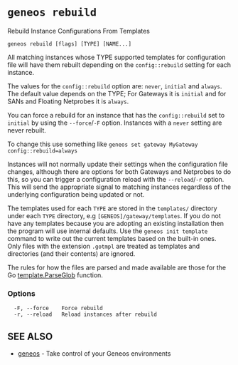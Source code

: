 # `geneos rebuild`

Rebuild Instance Configurations From Templates

```text
geneos rebuild [flags] [TYPE] [NAME...]
```

All matching instances whose TYPE supported templates for configuration file will have them rebuilt depending on the `config::rebuild` setting for each instance.

The values for the `config::rebuild` option are: `never`, `initial` and `always`. The default value depends on the TYPE; For Gateways it is `initial` and for SANs and Floating Netprobes it is `always`.

You can force a rebuild for an instance that has the `config::rebuild` set to `initial` by using the `--force`/`-F` option. Instances with a `never` setting are never rebuilt.

To change this use something like `geneos set gateway MyGateway config::rebuild=always`

Instances will not normally update their settings when the configuration file changes, although there are options for both Gateways and Netprobes to do this, so you can trigger a configuration reload with the `--reload`/`-r` option. This will send the appropriate signal to matching instances regardless of the underlying configuration being updated or not.

The templates used for each `TYPE` are stored in the `templates/` directory under each `TYPE` directory, e.g `[GENEOS]/gateway/templates`. If you do not have any templates because you are adopting an existing installation then the program will use internal defaults. Use the `geneos init template` command to write out the current templates based on the built-in ones. Only files with the extension `.gotmpl` are treated as templates and directories (and their contents) are ignored.

The rules for how the files are parsed and made available are those for the Go [template.ParseGlob](https://pkg.go.dev/text/template#ParseGlob) function.

### Options

```text
  -F, --force    Force rebuild
  -r, --reload   Reload instances after rebuild
```

## SEE ALSO

* [geneos](geneos.md)	 - Take control of your Geneos environments
